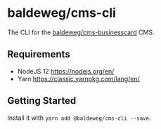 # baldeweg/cms-cli

The CLI for the [baldeweg/cms-businesscard](https://github.com/abaldeweg/cms-businesscard) CMS.

## Requirements

- NodeJS 12 <https://nodejs.org/en/>
- Yarn <https://classic.yarnpkg.com/lang/en/>

## Getting Started

Install it with `yarn add @baldeweg/cms-cli --save`.
